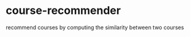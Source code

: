 course-recommender
==================

recommend courses by computing the similarity between two courses